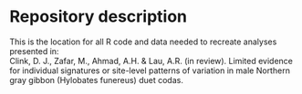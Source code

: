 
<!-- README.md is generated from README.Rmd. Please edit that file -->

# Repository description

This is the location for all R code and data needed to recreate analyses
presented in:  
Clink, D. J., Zafar, M., Ahmad, A.H. & Lau, A.R. (in review). Limited
evidence for individual signatures or site-level patterns of variation
in male Northern gray gibbon (Hylobates funereus) duet codas.
